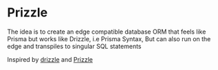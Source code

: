 # Prizzle

The idea is to create an edge compatible database ORM that feels like Prisma but works like Drizzle, i.e Prisma Syntax, But can also run on the edge and transpiles to singular SQL statements

Inspired by [drizzle](https://github.com/drizzle-team/drizzle-orm) and [Prizzle](https://github.com/kgarchie/Prizzle.git)
